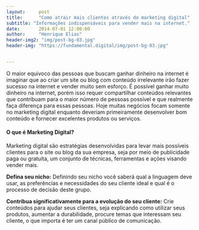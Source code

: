 ```yaml
---
layout:     post
title:      "Como atrair mais clientes através do marketing digital"
subtitle: "Informações indispensáveis para vender mais na internet."
date:       2014-07-01 12:00:00
author:     "Henrique Elias"
header-img2: "img/post-bg-03.jpg"
header-img: "https://fundamental.digital/img/post-bg-03.jpg"


---
```



<p>O maior equivoco das pessoas que buscam ganhar dinheiro na internet é imaginar que ao criar um site ou blog com conteúdo irrelevante irão fazer sucesso na internet e vender muito sem esforço. É possível ganhar muito dinheiro na internet, porém isso requer compartilhar conteúdos relevantes que contribuam para o maior número de pessoas possível e que realmente faça diferença para essas pessoas. Hoje muitas negócios focam somente no marketing digital enquanto deveriam primeiramente desenvolver bom conteúdo e fornecer excelentes produtos ou serviços.</p>

<h4 class="section-heading">O que é Marketing Digital?</h4>

Marketing digital são estratégias desenvolvidas para levar mais possíveis clientes para o site ou blog da sua empresa, seja por meio de publicidade paga ou gratuita, um conjunto de técnicas, ferramentas e ações visando vender mais.

**Defina seu nicho:** Definindo seu nicho você saberá qual a linguagem deve usar, as preferências e necessidades do seu cliente ideal e qual é o processo de decisão deste grupo.

**Contribua significativamente para a evolução do seu cliente:** Crie conteúdos para ajudar seus clientes, seja explicando como utilizar seus produtos, aumentar a durabilidade, procure temas que interessam seu cliente, o que importa é ter um canal público de comunicação.
